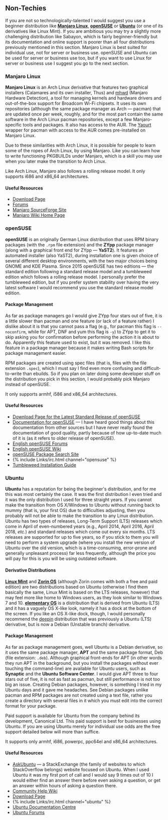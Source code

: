 ## Non-Techies
If you are not so technologically-talented I would suggest you use a beginner distribution like [**Manjaro Linux**](https://manjaro.github.io/), [**openSUSE**](https://www.opensuse.org/) or [**Ubuntu**](http://www.ubuntu.com) (or one of its derivatives like Linux Mint). If you are ambitious you may try a slightly more challenging distribution like Sabayon, which is fairly beginner-friendly but its documentation and online support is poorer than all four distributions previously mentioned in this section. Manjaro Linux is best suited for individual use, not for server or business use. openSUSE and Ubuntu can be used for server or business use too, but if you want to use Linux for server or business use I suggest you go to the next section.

### Manjaro Linux
**Manjaro Linux** is an Arch Linux derivative that features two graphical installers (Calamares and its own installer, Thus) and [mhwd](https://wiki.manjaro.org/index.php?title=Manjaro_Hardware_Detection) (Manjaro Hardware Detection), a tool for managing kernels and hardware drivers and out-of-the-box support for Broadcom Wi-Fi chipsets. It uses its own repositories (although the same package manager as Arch &mdash; pacman) that are updated once per week, roughly, and for the most part contain the same software in the Arch Linux pacman repositories, except a few Manjaro-specific tools and packages. It also has access to the AUR. The [Yaourt](https://wiki.archlinux.org/index.php/Yaourt) wrapper for pacman with access to the AUR comes pre-installed on Manjaro Linux.

Due to these similarities with Arch Linux, it is possible for people to learn some of the ropes of Arch Linux, by using Manjaro. Like you can learn how to write functioning PKGBUILDs under Manjaro, which is a skill you may use when you later make the transition to Arch Linux.

Like Arch Linux, Manjaro also follows a rolling release model. It only supports i686 and x86_64 architectures.

#### Useful Resources
* [Download Page](http://manjaro.github.io/download/)
* [Forums](https://forum.manjaro.org/)
* [Manjaro SourceForge Site](http://sourceforge.net/projects/manjarolinux/)
* [Manjaro Wiki Home Page](https://wiki.manjaro.org/index.php?title=Main_Page)

### openSUSE
**openSUSE** is an originally German Linux distribution that uses RPM binary packages (with the `.rpm` file extension) and the **ZYpp** package manager (along with a graphical front end for ZYpp &mdash; **YaST2**). It features an automated installer (also YaST2), during installation one is given choice of several different desktop environments, with the two major choices being GNOME and KDE Plasma. Since 2015 openSUSE has two editions &mdash; the standard edition following a standard release model and a tumbleweed edition which follows a rolling release model. I personally prefer the tumbleweed edition, but if you prefer system stability over having the very latest software I would recommend you use the standard release model edition.

#### Package Management
As far as package managers go I would give ZYpp four stars out of five, it is a little slower than pacman and one feature (or lack of a feature rather) I dislike about it is that you cannot pass a flag (e.g., for pacman this flag is `--noconfirm`, while for APT, DNF and yum this flag is `-y`) to ZYpp to get it to skip asking you for confirmation before performing the action it is about to do. Apparently this feature used to exist, but it was removed. I like this feature in a package manager because it makes writing Bash scripts for package management easier.

RPM packages are created using spec files (that is, files with the file extension `.spec`), which I must say I find even more confusing and difficult-to-write than ebuilds. So if you plan on later doing some developer stuff on the distribution you pick in this section, I would probably pick Manjaro instead of openSUSE.

It only supports armhf, i586 and x86_64 architectures.

#### Useful Resources
* [Download Page for the Latest Standard Release of openSUSE](https://software.opensuse.org)
* [Documentation for openSUSE](http://doc.opensuse.org/) &mdash; I have heard good things about this documentation from other sources but I have never really found the documentation of good quality, partly because of how up-to-date much of it is (as it refers to older release of openSUSE).
* [English openSUSE Forums](https://forums.opensuse.org/forum.php)
* [English openSUSE Wiki](https://en.opensuse.org/Main_Page)
* [openSUSE Package Search Site](https://software.opensuse.org/search)
* {% include Links/irc.html channel="opensuse" %}
* [Tumbleweed Installation Guide](https://en.opensuse.org/openSUSE:Tumbleweed_installation)

### Ubuntu
**Ubuntu** has a reputation for being the beginner's distribution, and for me this was most certainly the case. It was the first distribution I even tried and it was the only distribution I used for three straight years. If you cannot make the transition from OS X/Windows to Ubuntu without running back to mummy (that is, your first OS) due to difficulties adjusting, then you probably will not be able to make the transition to any Linux distribution. Ubuntu has two types of releases, Long-Term Support (LTS) releases which come in April of even-numbered years (e.g., April 2014, April 2016, April 2018, *etc.*) and standard releases which come out every six months. LTS releases are supported for up to five years, so if you stick to them you will need to perform a system upgrade (where you install the new version of Ubuntu over the old version, which is a time-consuming, error-prone and generally unpleasant process) far less frequently, although the price you will pay for this is you will be using outdated software.

#### Derivative Distributions
[**Linux Mint**](http://linuxmint.com/) and [**Zorin OS**](http://zorinos.com/) (although Zorin comes with both a free and paid edition) are two distributions based on Ubuntu (otherwise I find them basically the same, Linux Mint is based on the LTS releases, however) that may feel more like home to Windows users, as they look similar to Windows 7 and 10. [**elementary OS**](http://elementary.io/) is a distribution that is derived from Ubuntu (LTS) and it has a vaguely OS X-like look, namely it has a dock at the bottom of the screen. If you like an OS X-like dock, though, I would personally recommend the [deepin](http://www.deepin.org/?lang=en) distribution that was previously a Ubuntu (LTS) derivative, but is now a Debian (Unstable branch) derivative.

#### Package Management
As far as package management goes, well Ubuntu is a Debian derivative, so it uses the same package manager, **APT** and the same package format, Deb (file extension: `.deb`). Although graphical front-ends for APT (in other words they run APT in the background, but you install the packages without ever touching the command-line) are available for Ubuntu users, such as **Synaptic** and the **Ubuntu Software Center**. I would give APT three to four stars out of five, it is not as fast as pacman, but still performance is not too big an issue. Creating Debian packages, however, is something I tried in my Ubuntu days and it gave me headaches. See Debian packages unlike pacman and RPM packages are not created using a text file, rather you create a directory with several files in it which you must edit into the correct format for your package.

Paid support is available for Ubuntu from the company behind its development, Canonical Ltd. This paid support is best for businesses using Ubuntu. If you are using Ubuntu merely for individual use odds are the free support detailed below will more than suffice.

It supports only armhf, i686, powerpc, ppc64el and x86_64 architectures.

#### Useful Resources
* [AskUbuntu](http://askubuntu.com/) &mdash; a StackExchange (the family of websites to which StackOverflow belongs) website focused on Ubuntu. When I used Ubuntu it was my first port of call and I would say 9 times out of 10 I would either find an answer there before even asking a question, or get an answer within hours of asking a question there.
* [Community Help Wiki](https://help.ubuntu.com/community/CommunityHelpWiki)
* [Download Page](http://www.ubuntu.com/download/desktop)
* {% include Links/irc.html channel="ubuntu" %}
* [Ubuntu Documentation Centre](https://help.ubuntu.com/)
* [Ubuntu Forums](http://ubuntuforums.org/)
